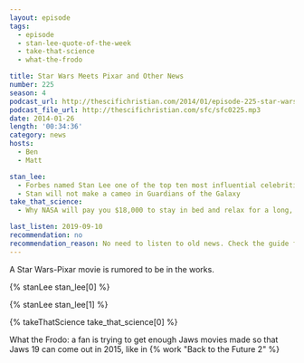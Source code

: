 ```yaml
---
layout: episode
tags:
  - episode
  - stan-lee-quote-of-the-week
  - take-that-science
  - what-the-frodo

title: Star Wars Meets Pixar and Other News
number: 225
season: 4
podcast_url: http://thescifichristian.com/2014/01/episode-225-star-wars-meets-pixar-and-other-news/
podcast_file_url: http://thescifichristian.com/sfc/sfc0225.mp3
date: 2014-01-26
length: '00:34:36'
category: news
hosts:
  - Ben
  - Matt

stan_lee:
  - Forbes named Stan Lee one of the top ten most influential celebrities of 2014.
  - Stan will not make a cameo in Guardians of the Galaxy
take_that_science:
  - Why NASA will pay you $18,000 to stay in bed and relax for a long, long time 

last_listen: 2019-09-10
recommendation: no
recommendation_reason: No need to listen to old news. Check the guide for what's interesting in hindsight.
---
```

A Star Wars-Pixar movie is rumored to be in the works.

{% stanLee stan_lee[0] %}

{% stanLee stan_lee[1] %}

{% takeThatScience take_that_science[0] %}

What the Frodo: a fan is trying to get enough Jaws movies made so that Jaws 19 can come out in 2015, like in {% work "Back to the Future 2" %}